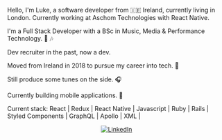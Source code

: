 Hello, I'm Luke, a software developer from 🇮🇪 Ireland, currently living in London. Currently working at Aschom Technologies with React Native.

I'm a Full Stack Developer with a BSc in Music, Media & Performance Technology. 🎸 🎶

Dev recruiter in the past, now a dev.

Moved from Ireland in 2018 to pursue my career into tech. 💾

Still produce some tunes on the side. 🎧

Currently building mobile applications. 📳

Current stack: 
React | Redux | React Native | Javascript | Ruby | Rails | Styled Components | GraphQL | Apollo | XML |


<p align="center">
	<a href="https://www.linkedin.com/in/luke-prendergast/"><img src="https://img.shields.io/badge/LinkedIn--_.svg?style=social&logo=linkedin" alt="LinkedIn"></a>
</p>


